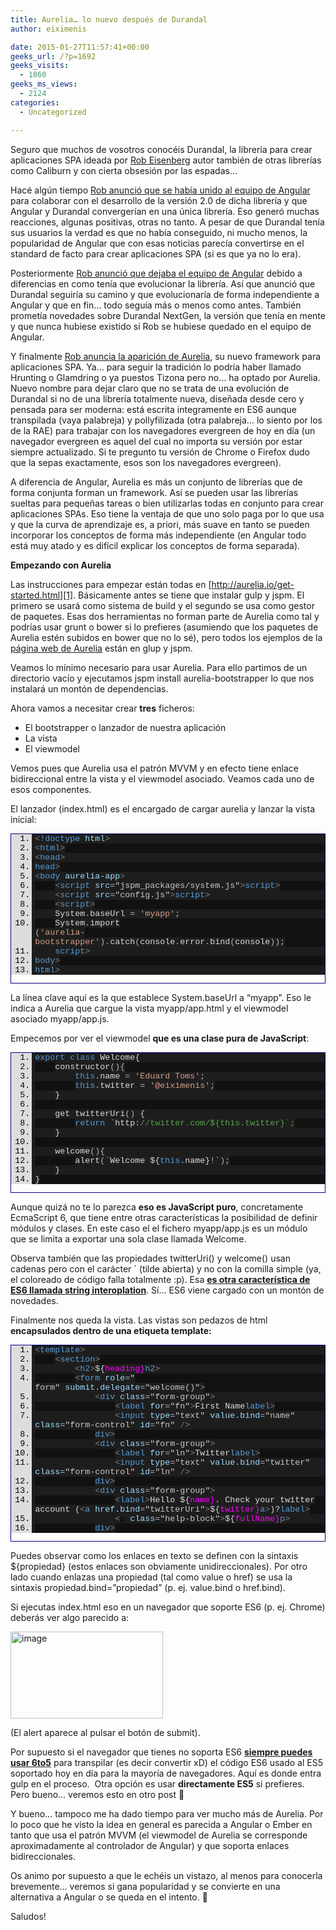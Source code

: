 ```yaml
---
title: Aurelia… lo nuevo después de Durandal
author: eiximenis

date: 2015-01-27T11:57:41+00:00
geeks_url: /?p=1692
geeks_visits:
  - 1860
geeks_ms_views:
  - 2124
categories:
  - Uncategorized

---
```

Seguro que muchos de vosotros conocéis Durandal, la librería para crear aplicaciones SPA ideada por <a href="https://twitter.com/EisenbergEffect" target="_blank" rel="noopener noreferrer">Rob Eisenberg</a> autor también de otras librerías como Caliburn y con cierta obsesión por las espadas…

Hacé algún tiempo <a href="http://eisenbergeffect.bluespire.com/angular-and-durandal-converge/" target="_blank" rel="noopener noreferrer">Rob anunció que se había unido al equipo de Angular</a> para colaborar con el desarrollo de la versión 2.0 de dicha librería y que Angular y Durandal convergerían en una única librería. Eso generó muchas reacciones, algunas positivas, otras no tanto. A pesar de que Durandal tenía sus usuarios la verdad es que no había conseguido, ni mucho menos, la popularidad de Angular que con esas noticias parecía convertirse en el standard de facto para crear aplicaciones SPA (si es que ya no lo era).

Posteriormente <a href="http://eisenbergeffect.bluespire.com/leaving-angular/" target="_blank" rel="noopener noreferrer">Rob anunció que dejaba el equipo de Angular</a> debido a diferencias en como tenía que evolucionar la librería. Así que anunció que Durandal seguiría su camino y que evolucionaría de forma independiente a Angular y que en fin… todo seguía más o menos como antes. También prometía novedades sobre Durandal NextGen, la versión que tenía en mente y que nunca hubiese existido si Rob se hubiese quedado en el equipo de Angular.

Y finalmente <a href="http://eisenbergeffect.bluespire.com/introducing-aurelia/" target="_blank" rel="noopener noreferrer">Rob anuncia la aparición de Aurelia</a>, su nuevo framework para aplicaciones SPA. Ya… para seguir la tradición lo podría haber llamado Hrunting o Glamdring o ya puestos Tizona pero no… ha optado por Aurelia. Nuevo nombre para dejar claro que no se trata de una evolución de Durandal si no de una librería totalmente nueva, diseñada desde cero y pensada para ser moderna: está escrita integramente en ES6 aunque transpilada (vaya palabreja) y pollyfilizada (otra palabreja… lo siento por los de la RAE) para trabajar con los navegadores evergreen de hoy en día (un navegador evergreen es aquel del cual no importa su versión por estar siempre actualizado. Si te pregunto tu versión de Chrome o Firefox dudo que la sepas exactamente, esos son los navegadores evergreen).

A diferencia de Angular, Aurelia es más un conjunto de librerías que de forma conjunta forman un framework. Así se pueden usar las librerías sueltas para pequeñas tareas o bien utilizarlas todas en conjunto para crear aplicaciones SPAs. Eso tiene la ventaja de que uno solo paga por lo que usa y que la curva de aprendizaje es, a priori, más suave en tanto se pueden incorporar los conceptos de forma más independiente (en Angular todo está muy atado y es difícil explicar los conceptos de forma separada).

**Empezando con Aurelia**

Las instrucciones para empezar están todas en [http://aurelia.io/get-started.html][1]. Básicamente antes se tiene que instalar gulp y jspm. El primero se usará como sistema de build y el segundo se usa como gestor de paquetes. Esas dos herramientas no forman parte de Aurelia como tal y podrías usar grunt o bower si lo prefieres (asumiendo que los paquetes de Aurelia estén subidos en bower que no lo sé), pero todos los ejemplos de la <a href="http://aurelia.io/" target="_blank" rel="noopener noreferrer">página web de Aurelia</a> están en glup y jspm.

Veamos lo mínimo necesario para usar Aurelia. Para ello partimos de un directorio vacío y ejecutamos jspm install aurelia-bootstrapper lo que nos instalará un montón de dependencias.

Ahora vamos a necesitar crear **tres** ficheros:

  * El bootstrapper o lanzador de nuestra aplicación
  * La vista
  * El viewmodel

Vemos pues que Aurelia usa el patrón MVVM y en efecto tiene enlace bidireccional entre la vista y el viewmodel asociado. Veamos cada uno de esos componentes.

El lanzador (index.html) es el encargado de cargar aurelia y lanzar la vista inicial:

<div id="scid:9ce6104f-a9aa-4a17-a79f-3a39532ebf7c:ba2f88b8-be99-4710-a286-adad1153194b" class="wlWriterEditableSmartContent" style="float: none; padding-bottom: 0px; padding-top: 0px; padding-left: 0px; margin: 0px; display: inline; padding-right: 0px">
  <div style="border: #000080 1px solid; color: #000; font-family: 'Courier New', Courier, Monospace; font-size: 10pt">
    <div style="background: #ddd; max-height: 300px; overflow: auto">
      <ol start="1" style="background: #1d1d1d; margin: 0 0 0 2.5em; padding: 0 0 0 5px;">
        <li>
          <span style="background:#1e1e1e;color:#808080"><</span><span style="background:#1e1e1e;color:#569cd6">!doctype</span><span style="background:#1e1e1e;color:#dcdcdc"> </span><span style="background:#1e1e1e;color:#9cdcfe">html</span><span style="background:#1e1e1e;color:#808080">></span>
        </li>
        <li style="background: #111111">
          <span style="background:#1e1e1e;color:#808080"><</span><span style="background:#1e1e1e;color:#569cd6">html</span><span style="background:#1e1e1e;color:#808080">></span>
        </li>
        <li>
          <span style="background:#1e1e1e;color:#808080"><</span><span style="background:#1e1e1e;color:#569cd6">head</span><span style="background:#1e1e1e;color:#808080">></span>
        </li>
        <li style="background: #111111">
          <span style="background:#1e1e1e;color:#808080"></</span><span style="background:#1e1e1e;color:#569cd6">head</span><span style="background:#1e1e1e;color:#808080">></span>
        </li>
        <li>
          <span style="background:#1e1e1e;color:#808080"><</span><span style="background:#1e1e1e;color:#569cd6">body</span><span style="background:#1e1e1e;color:#dcdcdc"> </span><span style="background:#1e1e1e;color:#9cdcfe">aurelia-app</span><span style="background:#1e1e1e;color:#808080">></span>
        </li>
        <li style="background: #111111">
              <span style="background:#1e1e1e;color:#dcdcdc"></span><span style="background:#1e1e1e;color:#808080"><</span><span style="background:#1e1e1e;color:#569cd6">script</span><span style="background:#1e1e1e;color:#dcdcdc"> </span><span style="background:#1e1e1e;color:#9cdcfe">src</span><span style="background:#1e1e1e;color:#b4b4b4">=</span><span style="background:#1e1e1e;color:#c8c8c8">"jspm_packages/system.js"</span><span style="background:#1e1e1e;color:#808080">></</span><span style="background:#1e1e1e;color:#569cd6">script</span><span style="background:#1e1e1e;color:#808080">></span>
        </li>
        <li>
              <span style="background:#1e1e1e;color:#dcdcdc"></span><span style="background:#1e1e1e;color:#808080"><</span><span style="background:#1e1e1e;color:#569cd6">script</span><span style="background:#1e1e1e;color:#dcdcdc"> </span><span style="background:#1e1e1e;color:#9cdcfe">src</span><span style="background:#1e1e1e;color:#b4b4b4">=</span><span style="background:#1e1e1e;color:#c8c8c8">"config.js"</span><span style="background:#1e1e1e;color:#808080">></</span><span style="background:#1e1e1e;color:#569cd6">script</span><span style="background:#1e1e1e;color:#808080">></span>
        </li>
        <li style="background: #111111">
              <span style="background:#1e1e1e;color:#dcdcdc"></span><span style="background:#1e1e1e;color:#808080"><</span><span style="background:#1e1e1e;color:#569cd6">script</span><span style="background:#1e1e1e;color:#808080">></span>
        </li>
        <li>
              <span style="background:#1e1e1e;color:#dcdcdc">System</span><span style="background:#1e1e1e;color:#b4b4b4">.</span><span style="background:#1e1e1e;color:#dcdcdc">baseUrl </span><span style="background:#1e1e1e;color:#b4b4b4">=</span><span style="background:#1e1e1e;color:#dcdcdc"> </span><span style="background:#1e1e1e;color:#d69d85">'myapp'</span><span style="background:#1e1e1e;color:#b4b4b4">;</span>
        </li>
        <li style="background: #111111">
              <span style="background:#1e1e1e;color:#dcdcdc">System</span><span style="background:#1e1e1e;color:#b4b4b4">.</span><span style="background:#1e1e1e;color:#dcdcdc">import</span><span style="background:#1e1e1e;color:#b4b4b4"><br /> (</span><span style="background:#1e1e1e;color:#d69d85">'aurelia-bootstrapper'</span><span style="background:#1e1e1e;color:#b4b4b4">).</span><span style="background:#1e1e1e;color:#dcdcdc">catch</span><span style="background:#1e1e1e;color:#b4b4b4">(</span><span style="background:#1e1e1e;color:#dcdcdc">console</span><span style="background:#1e1e1e;color:#b4b4b4">.</span><span style="background:#1e1e1e;color:#dcdcdc">error</span><span style="background:#1e1e1e;color:#b4b4b4">.</span><span style="background:#1e1e1e;color:#dcdcdc">bind</span><span style="background:#1e1e1e;color:#b4b4b4">(</span><span style="background:#1e1e1e;color:#dcdcdc">console</span><span style="background:#1e1e1e;color:#b4b4b4">));</span>
        </li>
        <li>
              <span style="background:#1e1e1e;color:#dcdcdc"></span><span style="background:#1e1e1e;color:#808080"></</span><span style="background:#1e1e1e;color:#569cd6">script</span><span style="background:#1e1e1e;color:#808080">></span>
        </li>
        <li style="background: #111111">
          <span style="background:#1e1e1e;color:#808080"></</span><span style="background:#1e1e1e;color:#569cd6">body</span><span style="background:#1e1e1e;color:#808080">></span>
        </li>
        <li>
          <span style="background:#1e1e1e;color:#808080"></</span><span style="background:#1e1e1e;color:#569cd6">html</span><span style="background:#1e1e1e;color:#808080">></span>
        </li>
      </ol>
    </div></p>
  </div></p>
</div>

La línea clave aquí es la que establece System.baseUrl a “myapp”. Eso le indica a Aurelia que cargue la vista myapp/app.html y el viewmodel asociado myapp/app.js.

Empecemos por ver el viewmodel **que es una clase pura de JavaScript**:

<div id="scid:9ce6104f-a9aa-4a17-a79f-3a39532ebf7c:19af09c5-f11c-447e-b03f-97c85d8ff4a7" class="wlWriterEditableSmartContent" style="float: none; padding-bottom: 0px; padding-top: 0px; padding-left: 0px; margin: 0px; display: inline; padding-right: 0px">
  <div style="border: #000080 1px solid; color: #000; font-family: 'Courier New', Courier, Monospace; font-size: 10pt">
    <div style="background: #ddd; max-height: 300px; overflow: auto">
      <ol start="1" style="background: #1d1d1d; margin: 0 0 0 2.5em; padding: 0 0 0 5px;">
        <li>
          <span style="background:#1e1e1e;color:#569cd6">export</span><span style="background:#1e1e1e;color:#dcdcdc"> </span><span style="background:#1e1e1e;color:#569cd6">class</span><span style="background:#1e1e1e;color:#dcdcdc"> Welcome{</span>
        </li>
        <li style="background: #111111">
              <span style="background:#1e1e1e;color:#dcdcdc">constructor</span><span style="background:#1e1e1e;color:#b4b4b4">(){</span>
        </li>
        <li>
                  <span style="background:#1e1e1e;color:#dcdcdc"></span><span style="background:#1e1e1e;color:#569cd6">this</span><span style="background:#1e1e1e;color:#b4b4b4">.</span><span style="background:#1e1e1e;color:#dcdcdc">name </span><span style="background:#1e1e1e;color:#b4b4b4">=</span><span style="background:#1e1e1e;color:#dcdcdc"> </span><span style="background:#1e1e1e;color:#d69d85">'Eduard Toms'</span><span style="background:#1e1e1e;color:#b4b4b4">;</span>
        </li>
        <li style="background: #111111">
                  <span style="background:#1e1e1e;color:#dcdcdc"></span><span style="background:#1e1e1e;color:#569cd6">this</span><span style="background:#1e1e1e;color:#b4b4b4">.</span><span style="background:#1e1e1e;color:#dcdcdc">twitter </span><span style="background:#1e1e1e;color:#b4b4b4">=</span><span style="background:#1e1e1e;color:#dcdcdc"> </span><span style="background:#1e1e1e;color:#d69d85">'@eiximenis'</span><span style="background:#1e1e1e;color:#b4b4b4">;</span>
        </li>
        <li>
              <span style="background:#1e1e1e;color:#dcdcdc">}</span>
        </li>
        <li style="background: #111111">
          &nbsp;
        </li>
        <li>
              <span style="background:#1e1e1e;color:#dcdcdc">get twitterUri</span><span style="background:#1e1e1e;color:#b4b4b4">()</span><span style="background:#1e1e1e;color:#dcdcdc"> {</span>
        </li>
        <li style="background: #111111">
                  <span style="background:#1e1e1e;color:#dcdcdc"></span><span style="background:#1e1e1e;color:#569cd6">return</span><span style="background:#1e1e1e;color:#dcdcdc"> `http</span><span style="background:#1e1e1e;color:#b4b4b4">:</span><span style="background:#1e1e1e;color:#57a64a">//twitter.com/${this.twitter}`;</span>
        </li>
        <li>
              <span style="background:#1e1e1e;color:#dcdcdc">}</span>
        </li>
        <li style="background: #111111">
          &nbsp;
        </li>
        <li>
              <span style="background:#1e1e1e;color:#dcdcdc">welcome</span><span style="background:#1e1e1e;color:#b4b4b4">(){</span>
        </li>
        <li style="background: #111111">
                  <span style="background:#1e1e1e;color:#dcdcdc">alert</span><span style="background:#1e1e1e;color:#b4b4b4">(</span><span style="background:#1e1e1e;color:#dcdcdc">`Welcome ${</span><span style="background:#1e1e1e;color:#569cd6">this</span><span style="background:#1e1e1e;color:#b4b4b4">.</span><span style="background:#1e1e1e;color:#dcdcdc">name}</span><span style="background:#1e1e1e;color:#b4b4b4">!</span><span style="background:#1e1e1e;color:#dcdcdc">`</span><span style="background:#1e1e1e;color:#b4b4b4">);</span>
        </li>
        <li>
              <span style="background:#1e1e1e;color:#dcdcdc">}</span>
        </li>
        <li style="background: #111111">
          <span style="background:#1e1e1e;color:#dcdcdc">}</span>
        </li>
      </ol>
    </div></p>
  </div></p>
</div>

Aunque quizá no te lo parezca **eso es JavaScript puro**, concretamente EcmaScript 6, que tiene entre otras características la posibilidad de definir módulos y clases. En este caso el el fichero myapp/app.js es un módulo que se limita a exportar una sola clase llamada Welcome.

Observa también que las propiedades twitterUri() y welcome() usan cadenas pero con el carácter \` (tilde abierta) y no con la comilla simple (ya, el coloreado de código falla totalmente :p). Esa <a href="https://developer.mozilla.org/es/docs/Web/JavaScript/Reference/template_strings" target="_blank" rel="noopener noreferrer"><strong>es otra característica de ES6 llamada string interoplation</strong></a>_._ Sí… ES6 viene cargado con un montón de novedades.

Finalmente nos queda la vista. Las vistas son pedazos de html **encapsulados dentro de una etiqueta template:**

<div id="scid:9ce6104f-a9aa-4a17-a79f-3a39532ebf7c:853d3f85-bb3e-4cea-827b-a08073c41ed8" class="wlWriterEditableSmartContent" style="float: none; padding-bottom: 0px; padding-top: 0px; padding-left: 0px; margin: 0px; display: inline; padding-right: 0px">
  <div style="border: #000080 1px solid; color: #000; font-family: 'Courier New', Courier, Monospace; font-size: 10pt">
    <div style="background: #ddd; max-height: 300px; overflow: auto">
      <ol start="1" style="background: #1d1d1d; margin: 0 0 0 2.5em; padding: 0 0 0 5px;">
        <li>
          <span style="background:#1e1e1e;color:#808080"><</span><span style="background:#1e1e1e;color:#569cd6">template</span><span style="background:#1e1e1e;color:#808080">></span>
        </li>
        <li style="background: #111111">
              <span style="background:#1e1e1e;color:#dcdcdc"></span><span style="background:#1e1e1e;color:#808080"><</span><span style="background:#1e1e1e;color:#569cd6">section</span><span style="background:#1e1e1e;color:#808080">></span>
        </li>
        <li>
                  <span style="background:#1e1e1e;color:#dcdcdc"></span><span style="background:#1e1e1e;color:#808080"><</span><span style="background:#1e1e1e;color:#569cd6">h2</span><span style="background:#1e1e1e;color:#808080">></span><span style="background:#1e1e1e;color:#dcdcdc">${</span><span style="background:#1e1e1e;color:#ff00ff">heading}</span><span style="background:#1e1e1e;color:#808080"></</span><span style="background:#1e1e1e;color:#569cd6">h2</span><span style="background:#1e1e1e;color:#808080">></span>
        </li>
        <li style="background: #111111">
                  <span style="background:#1e1e1e;color:#dcdcdc"></span><span style="background:#1e1e1e;color:#808080"><</span><span style="background:#1e1e1e;color:#569cd6">form</span><span style="background:#1e1e1e;color:#dcdcdc"> </span><span style="background:#1e1e1e;color:#9cdcfe">role</span><span style="background:#1e1e1e;color:#b4b4b4">=</span><span style="background:#1e1e1e;color:#c8c8c8">"<br /> form"</span><span style="background:#1e1e1e;color:#dcdcdc"> </span><span style="background:#1e1e1e;color:#9cdcfe">submit.delegate</span><span style="background:#1e1e1e;color:#b4b4b4">=</span><span style="background:#1e1e1e;color:#c8c8c8">"welcome()"</span><span style="background:#1e1e1e;color:#808080">></span>
        </li>
        <li>
                      <span style="background:#1e1e1e;color:#dcdcdc"></span><span style="background:#1e1e1e;color:#808080"><</span><span style="background:#1e1e1e;color:#569cd6">div</span><span style="background:#1e1e1e;color:#dcdcdc"> </span><span style="background:#1e1e1e;color:#9cdcfe">class</span><span style="background:#1e1e1e;color:#b4b4b4">=</span><span style="background:#1e1e1e;color:#c8c8c8">"form-group"</span><span style="background:#1e1e1e;color:#808080">></span>
        </li>
        <li style="background: #111111">
                          <span style="background:#1e1e1e;color:#dcdcdc"></span><span style="background:#1e1e1e;color:#808080"><</span><span style="background:#1e1e1e;color:#569cd6">label</span><span style="background:#1e1e1e;color:#dcdcdc"> </span><span style="background:#1e1e1e;color:#9cdcfe">for</span><span style="background:#1e1e1e;color:#b4b4b4">=</span><span style="background:#1e1e1e;color:#c8c8c8">"fn"</span><span style="background:#1e1e1e;color:#808080">></span><span style="background:#1e1e1e;color:#dcdcdc">First Name</span><span style="background:#1e1e1e;color:#808080"></</span><span style="background:#1e1e1e;color:#569cd6">label</span><span style="background:#1e1e1e;color:#808080">></span>
        </li>
        <li>
                          <span style="background:#1e1e1e;color:#dcdcdc"></span><span style="background:#1e1e1e;color:#808080"><</span><span style="background:#1e1e1e;color:#569cd6">input</span><span style="background:#1e1e1e;color:#dcdcdc"> </span><span style="background:#1e1e1e;color:#9cdcfe">type</span><span style="background:#1e1e1e;color:#b4b4b4">=</span><span style="background:#1e1e1e;color:#c8c8c8">"text"</span><span style="background:#1e1e1e;color:#dcdcdc"> </span><span style="background:#1e1e1e;color:#9cdcfe">value.bind</span><span style="background:#1e1e1e;color:#b4b4b4">=</span><span style="background:#1e1e1e;color:#c8c8c8">"name"</span><span style="background:#1e1e1e;color:#dcdcdc"> </span><span style="background:#1e1e1e;color:#9cdcfe">class</span><span style="background:#1e1e1e;color:#b4b4b4">=</span><span style="background:#1e1e1e;color:#c8c8c8">"form-control"</span><span style="background:#1e1e1e;color:#dcdcdc"> </span><span style="background:#1e1e1e;color:#9cdcfe">id</span><span style="background:#1e1e1e;color:#b4b4b4">=</span><span style="background:#1e1e1e;color:#c8c8c8">"fn"</span><span style="background:#1e1e1e;color:#dcdcdc"> </span><span style="background:#1e1e1e;color:#808080">/></span>
        </li>
        <li style="background: #111111">
                      <span style="background:#1e1e1e;color:#dcdcdc"></span><span style="background:#1e1e1e;color:#808080"></</span><span style="background:#1e1e1e;color:#569cd6">div</span><span style="background:#1e1e1e;color:#808080">></span>
        </li>
        <li>
                      <span style="background:#1e1e1e;color:#dcdcdc"></span><span style="background:#1e1e1e;color:#808080"><</span><span style="background:#1e1e1e;color:#569cd6">div</span><span style="background:#1e1e1e;color:#dcdcdc"> </span><span style="background:#1e1e1e;color:#9cdcfe">class</span><span style="background:#1e1e1e;color:#b4b4b4">=</span><span style="background:#1e1e1e;color:#c8c8c8">"form-group"</span><span style="background:#1e1e1e;color:#808080">></span>
        </li>
        <li style="background: #111111">
                          <span style="background:#1e1e1e;color:#dcdcdc"></span><span style="background:#1e1e1e;color:#808080"><</span><span style="background:#1e1e1e;color:#569cd6">label</span><span style="background:#1e1e1e;color:#dcdcdc"> </span><span style="background:#1e1e1e;color:#9cdcfe">for</span><span style="background:#1e1e1e;color:#b4b4b4">=</span><span style="background:#1e1e1e;color:#c8c8c8">"ln"</span><span style="background:#1e1e1e;color:#808080">></span><span style="background:#1e1e1e;color:#dcdcdc">Twitter</span><span style="background:#1e1e1e;color:#808080"></</span><span style="background:#1e1e1e;color:#569cd6">label</span><span style="background:#1e1e1e;color:#808080">></span>
        </li>
        <li>
                          <span style="background:#1e1e1e;color:#dcdcdc"></span><span style="background:#1e1e1e;color:#808080"><</span><span style="background:#1e1e1e;color:#569cd6">input</span><span style="background:#1e1e1e;color:#dcdcdc"> </span><span style="background:#1e1e1e;color:#9cdcfe">type</span><span style="background:#1e1e1e;color:#b4b4b4">=</span><span style="background:#1e1e1e;color:#c8c8c8">"text"</span><span style="background:#1e1e1e;color:#dcdcdc"> </span><span style="background:#1e1e1e;color:#9cdcfe">value.bind</span><span style="background:#1e1e1e;color:#b4b4b4">=</span><span style="background:#1e1e1e;color:#c8c8c8">"twitter"</span><span style="background:#1e1e1e;color:#dcdcdc"> </span><span style="background:#1e1e1e;color:#9cdcfe">class</span><span style="background:#1e1e1e;color:#b4b4b4">=</span><span style="background:#1e1e1e;color:#c8c8c8">"form-control"</span><span style="background:#1e1e1e;color:#dcdcdc"> </span><span style="background:#1e1e1e;color:#9cdcfe">id</span><span style="background:#1e1e1e;color:#b4b4b4">=</span><span style="background:#1e1e1e;color:#c8c8c8">"ln"</span><span style="background:#1e1e1e;color:#dcdcdc"> </span><span style="background:#1e1e1e;color:#808080">/></span>
        </li>
        <li style="background: #111111">
                      <span style="background:#1e1e1e;color:#dcdcdc"></span><span style="background:#1e1e1e;color:#808080"></</span><span style="background:#1e1e1e;color:#569cd6">div</span><span style="background:#1e1e1e;color:#808080">></span>
        </li>
        <li>
                      <span style="background:#1e1e1e;color:#dcdcdc"></span><span style="background:#1e1e1e;color:#808080"><</span><span style="background:#1e1e1e;color:#569cd6">div</span><span style="background:#1e1e1e;color:#dcdcdc"> </span><span style="background:#1e1e1e;color:#9cdcfe">class</span><span style="background:#1e1e1e;color:#b4b4b4">=</span><span style="background:#1e1e1e;color:#c8c8c8">"form-group"</span><span style="background:#1e1e1e;color:#808080">></span>
        </li>
        <li style="background: #111111">
                          <span style="background:#1e1e1e;color:#dcdcdc"></span><span style="background:#1e1e1e;color:#808080"><</span><span style="background:#1e1e1e;color:#569cd6">label</span><span style="background:#1e1e1e;color:#808080">></span><span style="background:#1e1e1e;color:#dcdcdc">Hello ${</span><span style="background:#1e1e1e;color:#ff00ff">name}</span><span style="background:#1e1e1e;color:#dcdcdc">. Check your twitter account (</span><span style="background:#1e1e1e;color:#808080"><</span><span style="background:#1e1e1e;color:#569cd6">a</span><span style="background:#1e1e1e;color:#dcdcdc"> </span><span style="background:#1e1e1e;color:#9cdcfe">href.bind</span><span style="background:#1e1e1e;color:#b4b4b4">=</span><span style="background:#1e1e1e;color:#c8c8c8">"twitterUri"</span><span style="background:#1e1e1e;color:#808080">></span><span style="background:#1e1e1e;color:#dcdcdc">${</span><span style="background:#1e1e1e;color:#ff00ff">twitter}</span><span style="background:#1e1e1e;color:#808080"></</span><span style="background:#1e1e1e;color:#569cd6">a</span><span style="background:#1e1e1e;color:#808080">></span><span style="background:#1e1e1e;color:#dcdcdc">)?</span><span style="background:#1e1e1e;color:#808080"></</span><span style="background:#1e1e1e;color:#569cd6">label</span><span style="background:#1e1e1e;color:#808080">></span>
        </li>
        <li>
                          <span style="background:#1e1e1e;color:#dcdcdc"></span><span style="background:#1e1e1e;color:#808080"><</span><span style="background:#1e1e1e;colo
r:#569cd6">p</span><span style="background:#1e1e1e;color:#dcdcdc"> </span><span style="background:#1e1e1e;color:#9cdcfe">class</span><span style="background:#1e1e1e;color:#b4b4b4">=</span><span style="background:#1e1e1e;color:#c8c8c8">"help-block"</span><span style="background:#1e1e1e;color:#808080">></span><span style="background:#1e1e1e;color:#dcdcdc">${</span><span style="background:#1e1e1e;color:#ff00ff">fullName}</span><span style="background:#1e1e1e;color:#808080"></</span><span style="background:#1e1e1e;color:#569cd6">p</span><span style="background:#1e1e1e;color:#808080">></span>
        </li>
        <li style="background: #111111">
                      <span style="background:#1e1e1e;color:#dcdcdc"></span><span style="background:#1e1e1e;color:#808080"></</span><span style="background:#1e1e1e;color:#569cd6">div</span><span style="background:#1e1e1e;color:#808080">></span>
        </li>
        <li>
                      <span style="background:#1e1e1e;color:#dcdcdc"></span><span style="background:#1e1e1e;color:#808080"><</span><span style="background:#1e1e1e;color:#569cd6">button</span><span style="background:#1e1e1e;color:#dcdcdc"> </span><span style="background:#1e1e1e;color:#9cdcfe">type</span><span style="background:#1e1e1e;color:#b4b4b4">=</span><span style="background:#1e1e1e;color:#c8c8c8">"submit"</span><span style="background:#1e1e1e;color:#dcdcdc"> </span><span style="background:#1e1e1e;color:#9cdcfe">class</span><span style="background:#1e1e1e;color:#b4b4b4">=</span><span style="background:#1e1e1e;color:#c8c8c8">"btn btn-default"</span><span style="background:#1e1e1e;color:#808080">></span><span style="background:#1e1e1e;color:#dcdcdc">Submit</span><span style="background:#1e1e1e;color:#808080"></</span><span style="background:#1e1e1e;color:#569cd6">button</span><span style="background:#1e1e1e;color:#808080">></span>
        </li>
        <li style="background: #111111">
                  <span style="background:#1e1e1e;color:#dcdcdc"></span><span style="background:#1e1e1e;color:#808080"></</span><span style="background:#1e1e1e;color:#569cd6">form</span><span style="background:#1e1e1e;color:#808080">></span>
        </li>
        <li>
              <span style="background:#1e1e1e;color:#dcdcdc"></span><span style="background:#1e1e1e;color:#808080"></</span><span style="background:#1e1e1e;color:#569cd6">section</span><span style="background:#1e1e1e;color:#808080">></span>
        </li>
        <li style="background: #111111">
          <span style="background:#1e1e1e;color:#808080"></</span><span style="background:#1e1e1e;color:#569cd6">template</span><span style="background:#1e1e1e;color:#808080">></span>
        </li>
      </ol>
    </div></p>
  </div></p>
</div>

Puedes observar como los enlaces en texto se definen con la sintaxis ${propiedad} (estos enlaces son obviamente unidireccionales). Por otro lado cuando enlazas una propiedad (tal como value o href) se usa la sintaxis propiedad.bind=”propiedad” (p. ej. value.bind o href.bind).

Si ejecutas index.html eso en un navegador que soporte ES6 (p. ej. Chrome) deberás ver algo parecido a:

[<img title="image" style="border-top: 0px; border-right: 0px; background-image: none; border-bottom: 0px; padding-top: 0px; padding-left: 0px; margin: 0px; border-left: 0px; display: inline; padding-right: 0px" border="0" alt="image" src="http://geeks.ms/cfs-file.ashx/__key/CommunityServer.Blogs.Components.WeblogFiles/etomas/image_5F00_thumb_5F00_349DE2EC.png" width="244" height="139" />][2]

(El alert aparece al pulsar el botón de submit).

Por supuesto si el navegador que tienes no soporta ES6 **<a href="https://6to5.org/" target="_blank" rel="noopener noreferrer">siempre puedes usar 6to5</a>** para transpilar (es decir convertir xD) el código ES6 usado al ES5 soportado hoy en día para la mayoría de navegadores. Aquí es donde entra gulp en el proceso.&#160; Otra opción es usar **directamente ES5** si prefieres. Pero bueno… veremos esto en otro post 🙂

Y bueno… tampoco me ha dado tiempo para ver mucho más de Aurelia. Por lo poco que he visto la idea en general es parecida a Angular o Ember en tanto que usa el patrón MVVM (el viewmodel de Aurelia se corresponde aproximadamente al controlador de Angular) y que soporta enlaces bidireccionales.

Os animo por supuesto a que le echéis un vistazo, al menos para conocerla brevemente… veremos si gana popularidad y se convierte en una alternativa a Angular o se queda en el intento. 🙂

Saludos!

 [1]: http://aurelia.io/get-started.html "http://aurelia.io/get-started.html"
 [2]: http://geeks.ms/cfs-file.ashx/__key/CommunityServer.Blogs.Components.WeblogFiles/etomas/image_5F00_451653E7.png